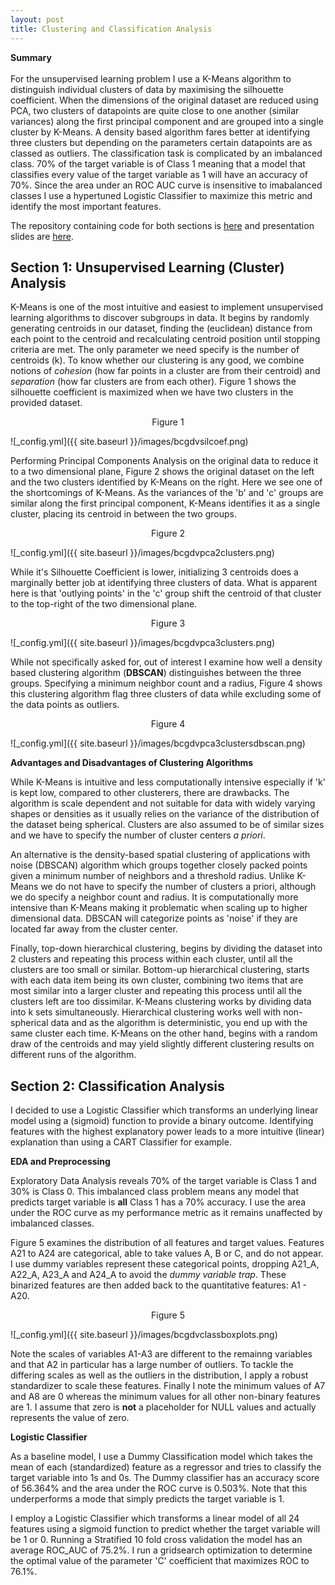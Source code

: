 ```yaml
---
layout: post
title: Clustering and Classification Analysis
---
```



**Summary**  <br />  <br /> For the unsupervised learning problem I use a K-Means algorithm to distinguish individual clusters of data by maximising the silhouette coefficient. When the dimensions of the original dataset are reduced using PCA, two clusters of datapoints are quite close to one another (similar variances) along the first principal component and are grouped into a single cluster by K-Means. A density based algorithm fares better at identifying three clusters but depending on the parameters certain datapoints are as classed as outliers. The classification task is complicated by an imbalanced class. 70% of the target variable is of Class 1 meaning that a model that classifies every value of the target variable as 1 will have an accuracy of 70%. Since the area under an ROC AUC curve is insensitive to imabalanced classes I use a hypertuned Logistic Classifier to maximize this metric and identify the most important features.

The repository containing code for both sections is [here](https://github.com/factorwonk/bcgdv) and presentation slides are [here]().

## Section 1: Unsupervised Learning (Cluster) Analysis

K-Means is one of the most intuitive and easiest to implement unsupervised learning algorithms to discover subgroups in data. It begins by randomly generating centroids in our dataset, finding the (euclidean) distance from each point to the centroid and recalculating centroid position until stopping criteria are met. The only parameter we need specify is the number of centroids (k). To know whether our clustering is any good, we combine notions of *cohesion* (how far points in a cluster are from their centroid) and *separation* (how far clusters are from each other). Figure 1 shows the silhouette coefficient is maximized when we have two clusters in the provided dataset.

<p align="center">
Figure 1
</p>
![_config.yml]({{ site.baseurl }}/images/bcgdvsilcoef.png)

Performing Principal Components Analysis on the original data to reduce it to a two dimensional plane, Figure 2 shows the original dataset on the left and the two clusters identified by K-Means on the right. Here we see one of the shortcomings of K-Means. As the variances of the 'b' and 'c' groups are similar along the first principal component, K-Means identifies it as a single cluster, placing its centroid in between the two groups.

<p align="center">
Figure 2
</p>
![_config.yml]({{ site.baseurl }}/images/bcgdvpca2clusters.png)

While it's Silhouette Coefficient is lower, initializing 3 centroids does a marginally better job at identifying three clusters of data. What is apparent here is that 'outlying points' in the 'c' group shift the centroid of that cluster to the top-right of the two dimensional plane.

<p align="center">
Figure 3
</p>
![_config.yml]({{ site.baseurl }}/images/bcgdvpca3clusters.png)

While not specifically asked for, out of interest I examine how well a density based clustering algorithm (**DBSCAN**) distinguishes between the three groups. Specifying a minimum neighbor count and a radius, Figure 4 shows this clustering algorithm flag three clusters of data while excluding some of the data points as outliers.

<p align="center">
Figure 4
</p>
![_config.yml]({{ site.baseurl }}/images/bcgdvpca3clustersdbscan.png) 

**Advantages and Disadvantages of Clustering Algorithms**

While K-Means is intuitive and less computationally intensive especially if 'k' is kept low, compared to other clusterers, there are drawbacks. The algorithm is scale dependent and not suitable for data with widely varying shapes or densities as it usually relies on the variance of the distribution of the dataset being spherical. Clusters are also assumed to be of similar sizes and we have to specify the number of cluster centers *a priori*.

An alternative is the density-based spatial clustering of applications with noise (DBSCAN) algorithm which groups together closely packed points given a minimum number of neighbors and a threshold radius. Unlike K-Means we do not have to specify the number of clusters a priori, although we do specify a neighbor count and radius. It is computationally more intensive than K-Means making it problematic when scaling up to higher dimensional data. DBSCAN will categorize points as 'noise' if they are located far away from the cluster center.

Finally, top-down hierarchical clustering, begins by dividing the dataset into 2 clusters and repeating this process within each cluster, until all the clusters are too small or similar. Bottom-up hierarchical clustering, starts with each data item being its own cluster, combining two items that are most similar into a larger cluster and repeating this process until all the clusters left are too dissimilar. K-Means clustering works by dividing data into k sets simultaneously. Hierarchical clustering works well with non-spherical data and as the algorithm is deterministic, you end up with the same cluster each time. K-Means on the other hand, begins with a random draw of the centroids and may yield slightly different clustering results on different runs of the algorithm.

## Section 2: Classification Analysis

I decided to use a Logistic Classifier which transforms an underlying linear model using a (sigmoid) function to provide a binary outcome. Identifying features with the highest explanatory power leads to a more intuitive (linear) explanation than using a CART Classifier for example.

**EDA and Preprocessing**

Exploratory Data Analysis reveals 70% of the target variable is Class 1 and 30% is Class 0. This imbalanced class problem means any model that predicts target variable is **all** Class 1 has a 70% accuracy. I use the area under the ROC curve as my performance metric as it remains unaffected by imbalanced classes. 

Figure 5 examines the distribution of all features and target values. Features A21 to A24 are categorical, able to take values A, B or C, and do not appear. I use dummy variables represent these categorical points, dropping A21_A, A22_A, A23_A and A24_A to avoid the *dummy variable trap*. These binarized features are then added back to the quantitative features: A1 - A20. 

<p align="center">
Figure 5
</p>
![_config.yml]({{ site.baseurl }}/images/bcgdvclassboxplots.png) 

Note the scales of variables A1-A3 are different to the remainng variables and that A2 in particular has a large number of outliers. To tackle the differing scales as well as the outliers in the distribution, I apply a robust standardizer to scale these features. Finally I note the minimum values of A7 and A8 are 0 whereas the minimum values for all other non-binary features are 1. I assume that zero is **not** a placeholder for NULL values and actually represents the value of zero.

**Logistic Classifier**

As a baseline model, I use a Dummy Classification model which takes the mean of each (standardized) feature as a regressor and tries to classify the target variable into 1s and 0s. The Dummy classifier has an accuracy score of 56.364% and the area under the ROC curve is 0.503%. Note that this underperforms a mode that simply predicts the target variable is 1.

I employ a Logistic Classifier which transforms a linear model of all 24 features using a sigmoid function to predict whether the target variable will be 1 or 0. Running a Stratified 10 fold cross validation the model has an average ROC_AUC of 75.2%. I run a gridsearch optimization to determine the optimal value of the parameter 'C' coefficient that maximizes ROC to 76.1%.  
